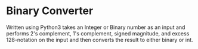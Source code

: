# Binary Converter

Written using Python3 takes an Integer or Binary number as an input
and performs 2's complement, 1's complement, signed magnitude, and 
excess 128-notation on the input and then converts the result to 
either binary or int.
